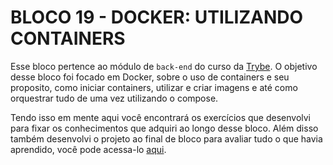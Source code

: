 # BLOCO 19 - DOCKER: UTILIZANDO CONTAINERS

Esse bloco pertence ao módulo de `back-end` do curso da [Trybe](https://www.betrybe.com/). O objetivo desse bloco foi focado em Docker, sobre o uso de containers e seu proposito, como iniciar containers, utilizar e criar imagens e até como orquestrar tudo de uma vez utilizando o compose.

Tendo isso em mente aqui você encontrará os exercí­cios que desenvolvi para fixar os conhecimentos que adquiri ao longo desse bloco. Além disso também desenvolvi o projeto ao final de bloco para avaliar tudo o que havia aprendido, você pode acessa-lo [aqui](https://github.com/FabioSC05/Bloco-19-Docker-To-Do-List).
